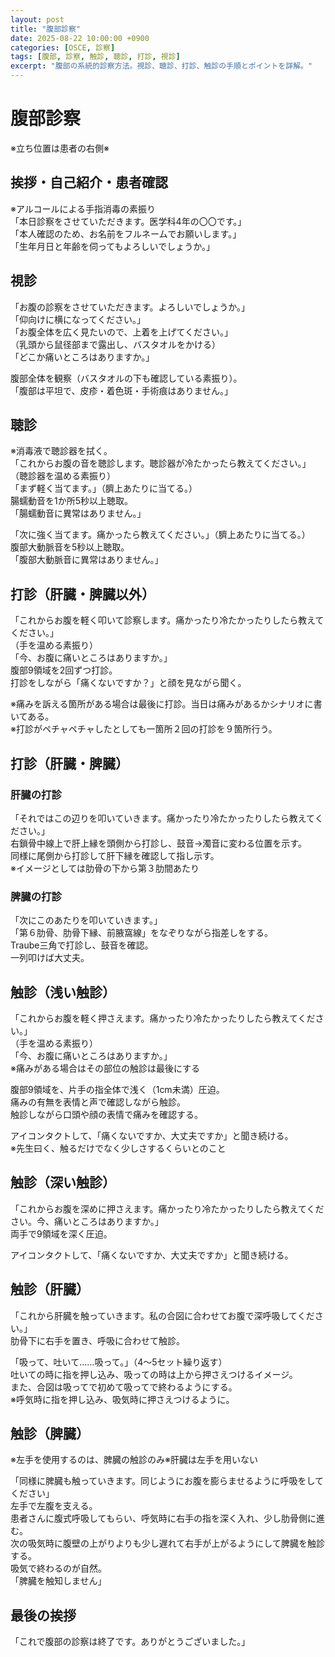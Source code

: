 ```yaml
---
layout: post
title: "腹部診察"
date: 2025-08-22 10:00:00 +0900
categories: [OSCE, 診察]
tags: [腹部, 診察, 触診, 聴診, 打診, 視診]
excerpt: "腹部の系統的診察方法。視診、聴診、打診、触診の手順とポイントを詳解。"
---
```


# 腹部診察

※立ち位置は患者の右側※

## 挨拶・自己紹介・患者確認

※アルコールによる手指消毒の素振り  
「本日診察をさせていただきます。医学科4年の〇〇です。」  
「本人確認のため、お名前をフルネームでお願いします。」  
「生年月日と年齢を伺ってもよろしいでしょうか。」

## 視診

「お腹の診察をさせていただきます。よろしいでしょうか。」  
「仰向けに横になってください。」  
「お腹全体を広く見たいので、上着を上げてください。」  
（乳頭から鼠径部まで露出し、バスタオルをかける）  
「どこか痛いところはありますか。」

腹部全体を観察（バスタオルの下も確認している素振り）。  
「腹部は平坦で、皮疹・着色斑・手術痕はありません。」

## 聴診

※消毒液で聴診器を拭く。  
「これからお腹の音を聴診します。聴診器が冷たかったら教えてください。」  
（聴診器を温める素振り）  
「まず軽く当てます。」（臍上あたりに当てる。）  
腸蠕動音を1か所5秒以上聴取。  
「腸蠕動音に異常はありません。」

「次に強く当てます。痛かったら教えてください。」（臍上あたりに当てる。）  
腹部大動脈音を5秒以上聴取。  
「腹部大動脈音に異常はありません。」

## 打診（肝臓・脾臓以外）

「これからお腹を軽く叩いて診察します。痛かったり冷たかったりしたら教えてください。」  
（手を温める素振り）  
「今、お腹に痛いところはありますか。」  
腹部9領域を2回ずつ打診。  
打診をしながら「痛くないですか？」と顔を見ながら聞く。

※痛みを訴える箇所がある場合は最後に打診。当日は痛みがあるかシナリオに書いてある。  
※打診がペチャペチャしたとしても一箇所２回の打診を９箇所行う。

## 打診（肝臓・脾臓）

### 肝臓の打診  
「それではこの辺りを叩いていきます。痛かったり冷たかったりしたら教えてください。」  
右鎖骨中線上で肝上縁を頭側から打診し、鼓音→濁音に変わる位置を示す。  
同様に尾側から打診して肝下縁を確認して指し示す。  
※イメージとしては肋骨の下から第３肋間あたり

### 脾臓の打診  
「次にこのあたりを叩いていきます。」  
「第６肋骨、肋骨下縁、前腋窩線」をなぞりながら指差しをする。  
Traube三角で打診し、鼓音を確認。  
一列叩けば大丈夫。

## 触診（浅い触診）

「これからお腹を軽く押さえます。痛かったり冷たかったりしたら教えてください。」  
（手を温める素振り）  
「今、お腹に痛いところはありますか。」  
※痛みがある場合はその部位の触診は最後にする

腹部9領域を、片手の指全体で浅く（1cm未満）圧迫。  
痛みの有無を表情と声で確認しながら触診。  
触診しながら口頭や顔の表情で痛みを確認する。

アイコンタクトして、「痛くないですか、大丈夫ですか」と聞き続ける。  
※先生曰く、触るだけでなく少しさするくらいとのこと

## 触診（深い触診）

「これからお腹を深めに押さえます。痛かったり冷たかったりしたら教えてください。今、痛いところはありますか。」  
両手で9領域を深く圧迫。

アイコンタクトして、「痛くないですか、大丈夫ですか」と聞き続ける。

## 触診（肝臓）

「これから肝臓を触っていきます。私の合図に合わせてお腹で深呼吸してください。」  
肋骨下に右手を置き、呼吸に合わせて触診。

「吸って、吐いて……吸って。」（4〜5セット繰り返す）  
吐いての時に指を押し込み、吸っての時は上から押さえつけるイメージ。  
また、合図は吸ってで初めて吸ってで終わるようにする。  
※呼気時に指を押し込み、吸気時に押さえつけるように。

## 触診（脾臓）

※左手を使用するのは、脾臓の触診のみ※肝臓は左手を用いない

「同様に脾臓も触っていきます。同じようにお腹を膨らませるように呼吸をしてください」  
左手で左腹を支える。  
患者さんに腹式呼吸してもらい、呼気時に右手の指を深く入れ、少し肋骨側に進む。  
次の吸気時に腹壁の上がりよりも少し遅れて右手が上がるようにして脾臓を触診する。  
吸気で終わるのが自然。  
「脾臓を触知しません」

## 最後の挨拶

「これで腹部の診察は終了です。ありがとうございました。」
